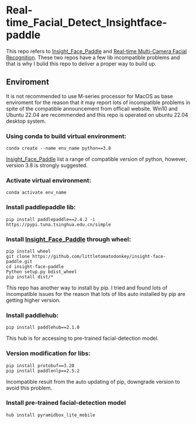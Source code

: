 # Real-time_Facial_Detect_Insightface-paddle

This repo refers to [Insight_Face_Paddle](https://github.com/littletomatodonkey/insight-face-paddle) and [Real-time Multi-Camera Facial Recognition](https://github.com/M-M-Akash/Face_Recognition_System). These two repos have a few lib incompatible problems and that is why I bulid this repo to deliver a proper way to build up.

## Enviroment

It is not recommended to use M-series processor for MacOS as base enviroment for the reason that it may report lots of incompatible problems in spite of the compatible announcement from officail website. Win10 and Ubuntu 22.04 are recommended and this repo is operated on ubuntu 22.04 desktop system. 

### Using conda to build virtual environment:

```linux
conda create --name env_name python==3.8
```
[Insight_Face_Paddle](https://github.com/littletomatodonkey/insight-face-paddle) list a range of compatible version of python, however, version 3.8 is strongly suggested.  

### Activate virtual environment:

```linux
conda activate env_name
```

### Install paddlepaddle lib:

```linux
pip install paddlepaddle==2.4.2 -i https://pypi.tuna.tsinghua.edu.cn/simple
```

### Install [Insight_Face_Paddle](https://github.com/littletomatodonkey/insight-face-paddle) through wheel:

```linux
pip install wheel  
git clone https://github.com/littletomatodonkey/insight-face-paddle.git  
cd insight-face-paddle  
Python setup.py bdist_wheel  
pip install dist/*  
```

This repo has another way to install by pip. I tried and found lots of incompatible issues for the reason that lots of libs auto installed by pip are getting higher version.  

### Install paddlehub:

```linux
pip install paddlehub==2.1.0
```

This hub is for accessing to pre-trained facial-detection model.

### Version modification for libs:

```linux
pip install protobuf==3.20 
pip install paddlenlp==2.5.2
```

Incompatible result from the auto updating of pip, downgrade version to avoid this problem.

### Install pre-trained facial-detection model

```linux
hub install pyramidbox_lite_mobile
```


